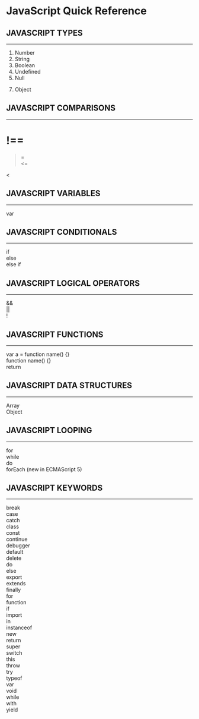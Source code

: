 # JavaScript Quick Reference

## JAVASCRIPT TYPES
-----------------
1. Number 
2. String
3. Boolean
4. Undefined
5. Null
<!-- 6. Symbol (new in ECMAScript 6) -->
7. Object

## JAVASCRIPT COMPARISONS
-----------------
!==  
===  
>=  
<=  
>  
<  

## JAVASCRIPT VARIABLES
-----------------
var  
<!-- let (new in ECMAScript 6)-->  
<!-- const (new in ECMAScript 6)-->

## JAVASCRIPT CONDITIONALS
-----------------
if  
else  
else if  
<!-- ternary operator -->
<!-- switch -->

## JAVASCRIPT LOGICAL OPERATORS
-----------------
&&  
||  
!  

## JAVASCRIPT FUNCTIONS
-----------------
var a = function name() {}  
function name() {}  
return  
<!-- () => (new in ECMAScript 6) -->

## JAVASCRIPT DATA STRUCTURES
-----------------
Array  
Object  

## JAVASCRIPT LOOPING
-----------------
for  
while  
do  
forEach (new in ECMAScript 5)  

## JAVASCRIPT KEYWORDS
-----------------
break  
case  
catch  
class  
const  
continue  
debugger  
default  
delete  
do  
else  
export  
extends  
finally  
for  
function  
if  
import  
in  
instanceof  
new  
return  
super  
switch  
this  
throw  
try  
typeof  
var  
void  
while  
with  
yield
